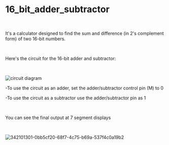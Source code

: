 <h1>16_bit_adder_subtractor</h1><br>
<p>It's a calculator designed to find the sum and difference (in 2's complement form) of two 16-bit numbers.</p><br>
<p>Here's the circuit for the 16-bit adder and subtractor:</p><br>

![circuit diagram](https://github.com/Ashishupadhyaygit0001/16_bit_adder_subtractor/assets/161508428/78a5a904-7f04-49b7-adc8-46f523b78d39)


<p>-To use the circuit as an adder, set the adder/subtractor control pin (M) to 0</p>
<p>-To use the circuit as a subtractor use the adder/subtractor pin as 1</p><br>
<b></b><p>You can see the final output at 7 segment displays</p><br></b>

![342101301-0bb5cf20-68f7-4c75-b69a-537f4c0a19b2](https://github.com/Ashishupadhyaygit0001/16_bit_adder_subtractor/assets/161508428/2bec73e1-d58e-4ad6-8348-bf40db8ecbf9)
